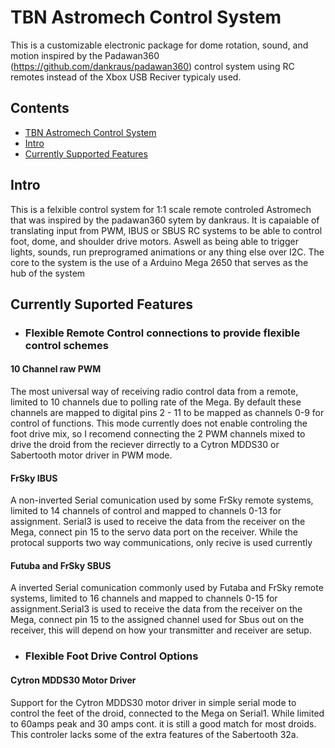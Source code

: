 # TBN Astromech Control System
This is a customizable electronic package for dome rotation, sound, and motion inspired by the Padawan360 (https://github.com/dankraus/padawan360) control system using RC remotes instead of the Xbox USB Reciver typicaly used.

## Contents
- [TBN Astromech Control System](#TBN)
- [Intro](#intro)
- [Currently Supported Features](#currently)


## Intro

This is a felxible control system for 1:1 scale remote controled Astromech that was inspired by the padawan360 sytem by dankraus. It is capaiable of translating input from PWM, IBUS or SBUS RC systems to be able to control foot, dome, and shoulder drive motors. Aswell as being able to trigger lights, sounds, run preprogramed animations or any thing else over I2C. The core to the system is the use of a Arduino Mega 2650 that serves as the hub of the system

## Currently Suported Features
- ### Flexible Remote Control connections to provide flexible control schemes
 #### 10 Channel raw PWM
   The most universal way of receiving radio control data from a remote, limited to 10 channels due to polling rate of the Mega. By default these channels are mapped to digital pins 2 - 11 to be mapped as channels 0-9 for control of functions. This mode currently does not enable controling the foot drive mix, so I recomend connecting the 2 PWM channels mixed to drive the droid from the reciever dirrectly to a Cytron MDDS30 or Sabertooth motor driver in PWM mode. 
 #### FrSky IBUS
   A non-inverted Serial comunication used by some FrSky remote systems, limited to 14 channels of control and mapped to channels 0-13 for assignment. Serial3 is used to receive the data from the receiver on the Mega, connect pin 15 to the servo data port on the receiver. While the protocal supports two way communications, only recive is used currently
 #### Futuba and FrSky SBUS
   A inverted Serial comunication commonly used by Futaba and FrSky remote systems, limited to 16 channels and mapped to channels 0-15 for assignment.Serial3 is used to receive the data from the receiver on the Mega, connect pin 15 to the assigned channel used for Sbus out on the receiver, this will depend on how your transmitter and receiver are setup. 
  
- ### Flexible Foot Drive Control Options
#### Cytron MDDS30 Motor Driver
  Support for the Cytron MDDS30 motor driver in simple serial mode to control the feet of the droid, connected to the Mega on Serial1. While limited to 60amps peak and 30 amps cont. it is still a good match for most droids. This controler lacks some of the extra features of the Sabertooth 32a.
